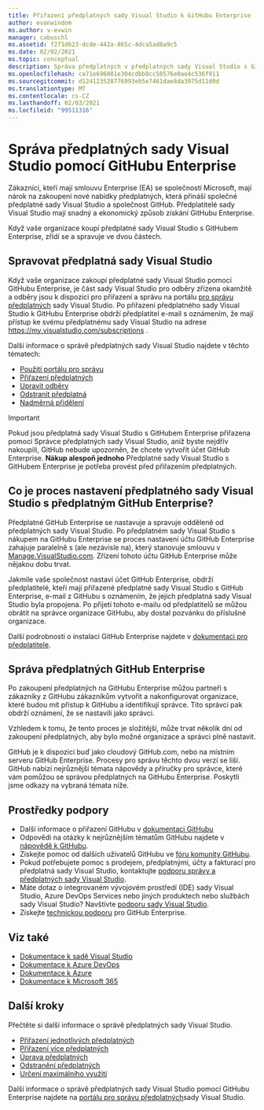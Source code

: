 ```yaml
---
title: Přiřazení předplatných sady Visual Studio k GitHubu Enterprise | Microsoft Docs
author: evanwindom
ms.author: v-evwin
manager: cabuschl
ms.assetid: f271d623-dcde-442a-865c-4dca5ad8a9c5
ms.date: 02/02/2021
ms.topic: conceptual
description: Správa předplatných v předplatných sady Visual Studio s GitHubem Enterprise
ms.openlocfilehash: ca71e696081e304cdbb8cc58576e0ae4c536f911
ms.sourcegitcommit: d124123528776993eb5e7461dae8da3975d11d0d
ms.translationtype: MT
ms.contentlocale: cs-CZ
ms.lasthandoff: 02/03/2021
ms.locfileid: "99511316"
---
```

# <a name="manage-visual-studio-subscriptions-with-github-enterprise"></a>Správa předplatných sady Visual Studio pomocí GitHubu Enterprise
Zákazníci, kteří mají smlouvu Enterprise (EA) se společností Microsoft, mají nárok na zakoupení nové nabídky předplatných, která přináší společné předplatné sady Visual Studio a společnost GitHub. Předplatitelé sady Visual Studio mají snadný a ekonomický způsob získání GitHubu Enterprise. 

Když vaše organizace koupí předplatné sady Visual Studio s GitHubem Enterprise, zřídí se a spravuje ve dvou částech.

## <a name="manage-visual-studio-subscriptions"></a>Spravovat předplatná sady Visual Studio
Když vaše organizace zakoupí předplatné sady Visual Studio pomocí GitHubu Enterprise, je část sady Visual Studio pro odběry zřízena okamžitě a odběry jsou k dispozici pro přiřazení a správu na portálu [pro správu předplatných](https://manage.visualstudio.com) sady Visual Studio. Po přiřazení předplatného sady Visual Studio k GitHubu Enterprise obdrží předplatitel e-mail s oznámením, že mají přístup ke svému předplatnému sady Visual Studio na adrese <https://my.visualstudio.com/subscriptions> .

Další informace o správě předplatných sady Visual Studio najdete v těchto tématech:
- [Použití portálu pro správu](using-admin-portal.md)
- [Přiřazení předplatných](assign-license.md)
- [Upravit odběry](edit-license.md)
- [Odstranit předplatná](delete-license.md)
- [Nadměrná přidělení](handle-overclaimed-license.md)

> [!Important]
> Pokud jsou předplatná sady Visual Studio s GitHubem Enterprise přiřazena pomocí Správce předplatných sady Visual Studio, aniž byste nejdřív nakoupili, GitHub nebude upozorněn, že chcete vytvořit účet GitHub Enterprise.  **Nákup alespoň jednoho** Předplatné sady Visual Studio s GitHubem Enterprise je potřeba provést před přiřazením předplatných.

## <a name="what-is-the-visual-studio-with-github-enterprise-setup-process"></a>Co je proces nastavení předplatného sady Visual Studio s předplatným GitHub Enterprise?
Předplatné GitHub Enterprise se nastavuje a spravuje odděleně od předplatných sady Visual Studio. Po předplatném sady Visual Studio s nákupem na GitHubu Enterprise se proces nastavení účtu GitHub Enterprise zahajuje paralelně s (ale nezávisle na), který stanovuje smlouvu v [Manage.VisualStudio.com](https://manage.visualstudio.com). Zřízení tohoto účtu GitHub Enterprise může nějakou dobu trvat. 

Jakmile vaše společnost nastaví účet GitHub Enterprise, obdrží předplatitelé, kteří mají přiřazené předplatné sady Visual Studio s GitHub Enterprise, e-mail z GitHubu s oznámením, že jejich předplatná sady Visual Studio byla propojena. Po přijetí tohoto e-mailu od předplatitelů se můžou obrátit na správce organizace GitHubu, aby dostal pozvánku do příslušné organizace.

Další podrobnosti o instalaci GitHub Enterprise najdete v [dokumentaci pro předplatitele](access-github.md).   

## <a name="manage-github-enterprise-subscriptions"></a>Správa předplatných GitHub Enterprise
Po zakoupení předplatných na GitHubu Enterprise můžou partneři s zákazníky z GitHubu zákazníkům vytvořit a nakonfigurovat organizace, které budou mít přístup k GitHubu a identifikují správce.  Tito správci pak obdrží oznámení, že se nastavili jako správci.  

Vzhledem k tomu, že tento proces je složitější, může trvat několik dní od zakoupení předplatných, aby bylo možné organizace a správci plně nastavit.

GitHub je k dispozici buď jako cloudový GitHub.com, nebo na místním serveru GitHub Enterprise.  Procesy pro správu těchto dvou verzí se liší.  GitHub nabízí nejrůznější témata nápovědy a příručky pro správce, které vám pomůžou se správou předplatných na GitHubu Enterprise.  Poskytli jsme odkazy na vybraná témata níže.  

## <a name="support-resources"></a>Prostředky podpory

- Další informace o přiřazení GitHubu v [dokumentaci GitHubu](https://docs.github.com/en/github/setting-up-and-managing-your-enterprise-account/managing-licenses-for-the-github-enterprise-and-visual-studio-bundle)
- Odpovědi na otázky k nejrůznějším tématům GitHubu najdete v [nápovědě k GitHubu](https://help.github.com/en).
- Získejte pomoc od dalších uživatelů GitHubu ve [fóru komunity GitHubu](https://github.community/).
- Pokud potřebujete pomoc s prodejem, předplatnými, účty a fakturací pro předplatná sady Visual Studio, kontaktujte [podporu správy a předplatných sady Visual Studio](https://my.visualstudio.com/gethelp).
- Máte dotaz o integrovaném vývojovém prostředí (IDE) sady Visual Studio, Azure DevOps Services nebo jiných produktech nebo službách sady Visual Studio?  Navštivte [podporu sady Visual Studio](https://visualstudio.microsoft.com/support/).
- Získejte [technickou podporu](https://support.microsoft.com/supportforbusiness/productselection?sapId=b77fe80f-5417-80bd-4b2a-275cf0018c24) pro GitHub Enterprise.   

## <a name="see-also"></a>Viz také

- [Dokumentace k sadě Visual Studio](/visualstudio/)
- [Dokumentace k Azure DevOps](/azure/devops/)
- [Dokumentace k Azure](/azure/)
- [Dokumentace k Microsoft 365](/microsoft-365/)

## <a name="next-steps"></a>Další kroky

Přečtěte si další informace o správě předplatných sady Visual Studio.
- [Přiřazení jednotlivých předplatných](assign-license.md)
- [Přiřazení více předplatných](assign-license-bulk.md)
- [Úprava předplatných](edit-license.md)
- [Odstranění předplatných](delete-license.md)
- [Určení maximálního využití](maximum-usage.md)

Další informace o správě předplatných sady Visual Studio pomocí GitHubu Enterprise najdete na [portálu pro správu předplatných](https://visualstudio.microsoft.com/subscriptions-administration/)sady Visual Studio.